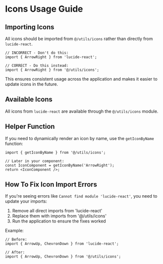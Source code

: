 
# Icons Usage Guide

## Importing Icons

All icons should be imported from `@/utils/icons` rather than directly from `lucide-react`.

```tsx
// INCORRECT - Don't do this:
import { ArrowRight } from 'lucide-react';

// CORRECT - Do this instead:
import { ArrowRight } from '@/utils/icons';
```

This ensures consistent usage across the application and makes it easier to update icons in the future.

## Available Icons

All icons from `lucide-react` are available through the `@/utils/icons` module.

## Helper Function

If you need to dynamically render an icon by name, use the `getIconByName` function:

```tsx
import { getIconByName } from '@/utils/icons';

// Later in your component:
const IconComponent = getIconByName('ArrowRight');
return <IconComponent />;
```

## How To Fix Icon Import Errors

If you're seeing errors like `Cannot find module 'lucide-react'`, you need to update your imports:

1. Remove all direct imports from 'lucide-react'
2. Replace them with imports from '@/utils/icons'
3. Run the application to ensure the fixes worked

Example:
```tsx
// Before:
import { ArrowUp, ChevronDown } from 'lucide-react';

// After:
import { ArrowUp, ChevronDown } from '@/utils/icons';
```
